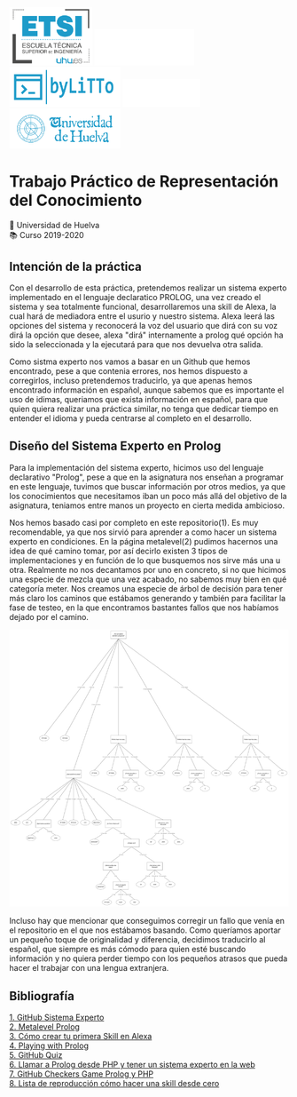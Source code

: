 <img src="imagenes/LogoETSI.png" width="150"> <img src="imagenes/HuecoBlanco.png" width="180"> <img src="imagenes/LogoLiTTo.png" width="200"> <img src="imagenes/HuecoBlanco.png" width="140"> <img src="imagenes/LogoUHU.png" width="200">

#   Trabajo Práctico de Representación del Conocimiento
:school: Universidad de Huelva  
:books: Curso 2019-2020    
   

##  Intención de la práctica
Con el desarrollo de esta práctica, pretendemos realizar un sistema experto implementado en el lenguaje declaratico
PROLOG, una vez creado el sistema y sea totalmente funcional, desarrollaremos una skill de Alexa, la cual hará de 
mediadora entre el usurio y nuestro sistema. Alexa leerá las opciones del sistema y reconocerá la voz del usuario 
que dirá con su voz dirá la opción que desee, alexa "dirá" internamente a prolog qué opción ha sido la seleccionada 
y la ejecutará para que nos devuelva otra salida.

Como sistma experto nos vamos a basar en un Github que hemos encontrado, pese a que contenia errores, nos hemos 
dispuesto a corregirlos, incluso pretendemos traducirlo, ya que apenas hemos encontrado información en español, 
aunque sabemos que es importante el uso de idimas, queriamos que exista información en español, para que quien quiera 
realizar una práctica similar, no tenga que dedicar tiempo en entender el idioma y pueda centrarse al completo en 
el desarrollo.

## Diseño del Sistema Experto en Prolog

Para la implementación del sistema experto, hicimos uso del lenguaje declarativo "Prolog", pese a que en la 
asignatura nos enseñan a programar en este lenguaje, tuvimos que buscar información por otros medios, ya que
los conocimientos que necesitamos iban un poco más allá del objetivo de la asignatura, teniamos entre manos
un proyecto en cierta medida ambicioso.

Nos hemos basado casi por completo en este repositorio(1). Es muy recomendable, ya que nos sirvió para aprender 
a como hacer un sistema experto en condiciones. En la página metalevel(2) pudimos hacernos una idea de qué camino 
tomar, por así decirlo existen 3 tipos de implementaciones y en función de lo que busquemos nos sirve más una u otra.
Realmente no nos decantamos por uno en concreto, si no que hicimos una especie de mezcla que una vez acabado, no
sabemos muy bien en qué categoría meter. Nos creamos una especie de árbol de decisión para tener más claro los
caminos que estábamos generando y también para facilitar la fase de testeo, en la que encontramos bastantes fallos
que nos habíamos dejado por el camino. 

<img src="imagenes/Arbol.png" width="900">
    
Incluso hay que mencionar que conseguimos corregir un fallo que venía en el
repositorio en el que nos estábamos basando. Como queríamos aportar un pequeño toque de originalidad y diferencia,
decidimos traducirlo al español, que siempre es más cómodo para quien esté buscando información y no quiera perder
tiempo con los pequeños atrasos que pueda hacer el trabajar con una lengua extranjera.

## Bibliografía
[1. GitHub Sistema Experto](https://github.com/linkyndy/expert-systems)  
[2. Metalevel Prolog](https://www.metalevel.at/prolog/expertsystems)  
[3. Cómo crear tu primera Skill en Alexa](https://www.youtube.com/watch?v=LAN-BJs6zrw)  
[4. Playing with Prolog](https://www.youtube.com/watch?v=ScrEe1vsPug&feature=emb_title)  
[5. GitHub Quiz](https://github.com/alexa/skill-sample-nodejs-quiz-game)  
[6. Llamar a Prolog desde PHP y tener un sistema experto en la web](https://www.youtube.com/watch?v=3sUj523cfPE)  
[7. GitHub Checkers Game Prolog y PHP](https://github.com/codermapuche/PHP-Prolog-HTML5-Checkers-Game)  
[8. Lista de reproducción cómo hacer una skill desde cero](https://www.youtube.com/watch?v=qv7ULb0TCN8&list=PL2KJmkHeYQTNzra-T2ayhV_84dHYCShAQ)

